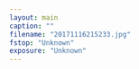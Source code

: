 ```yaml
---
layout: main
caption: ""
filename: "20171116215233.jpg"
fstop: "Unknown"
exposure: "Unknown"
---
```

